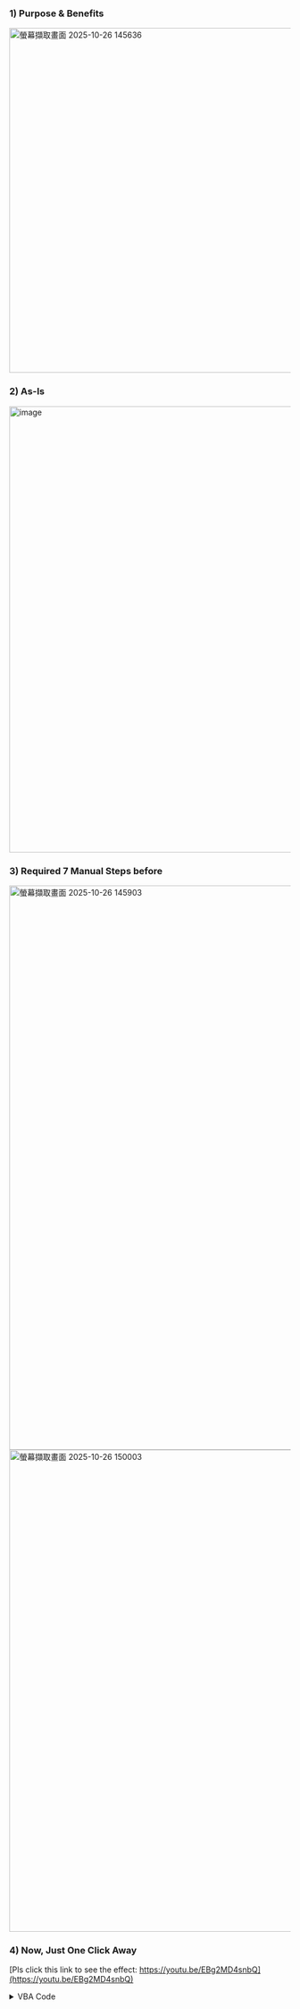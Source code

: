 ### 1) Purpose & Benefits

<img width="1596" height="616" alt="螢幕擷取畫面 2025-10-26 145636" src="https://github.com/user-attachments/assets/c8d3d34c-ebb6-490e-b600-0f1ef839a1d0" />




### 2) As-Is

<img width="740" height="797" alt="image" src="https://github.com/user-attachments/assets/4c965013-6141-41ce-96e5-caef255afef5" />


### 3) Required 7 Manual Steps before
<img width="1223" height="1008" alt="螢幕擷取畫面 2025-10-26 145903" src="https://github.com/user-attachments/assets/14ba2440-735b-4b62-a32d-b4e5f784e41d" />
<img width="1224" height="861" alt="螢幕擷取畫面 2025-10-26 150003" src="https://github.com/user-attachments/assets/bdcc2ddd-4d4d-41cb-9fc9-58a2c973b971" />

### 4) Now, Just One Click Away
[Pls click this link to see the effect: https://youtu.be/EBg2MD4snbQ](https://youtu.be/EBg2MD4snbQ)

<details>
  <summary>VBA Code</summary>
  Sub Selectall()

Cells.Select

Selection.ClearFormats
Columns("A:C").EntireColumn.Hidden = True
Columns("F:J").EntireColumn.Hidden = True

Dim i As Long
Dim myRow As Long

myRow = Range("E1").End(xlDown).Row
    
    For i = 1 To 1000
    
If IsEmpty(Cells(i, 4).Value) = True Then
Range("A1:J10000").Rows(i).ClearContents
   
End If

If InStr(1, Cells(i, 4), "TOTAL") Then

Rows(i).Font.Bold = True


End If

If InStr(1, Cells(i, 4), "N.OPEX") Then

Rows(i).Font.Bold = True
End If
If InStr(1, Cells(i, 4), "NET (PROFIT)/LOSS") Then

Rows(i).Font.Bold = True
End If

If InStr(1, Cells(i, 4), "TTL NON-BUDGET ITEMS") Then

Rows(i).Font.Bold = True
End If


Next i

Range("A1:J10000").Rows(1).ClearContents
Rows(2).Insert
Rows(2).Insert
Rows(2).Insert

Range("D7:J7").Borders(xlEdgeBottom).LineStyle = xlContinuous
Range("D7:J7").Borders(xlEdgeBottom).Weight = xlMedium
Cells(7, 4).Value = "Account Name"
Columns(5).Insert
Cells(7, 5).Value = "Voucher No."
Cells(7, 6).Value = "Current Period Cost"
Rows(7).Font.Bold = True
Columns("D").ColumnWidth = 50
Columns("E").ColumnWidth = 16
Columns("F").ColumnWidth = 20
Cells(1, 4).Value = "EFFICIENT MANAGEMENT LIMITED"
Cells(2, 4).Value = "Profit and Loss for the month end "
Cells(3, 4).Value = "Company Name : XYZ"
Cells(4, 4).Value = "Vessel Name: ABC"

Rows(1).Font.Bold = True
Rows(2).Font.Bold = True
Rows(1).Font.Size = 14
Rows(2).Font.Size = 13
Rows(3).Font.Size = 13
Rows(4).Font.Size = 13
Columns("F").NumberFormat = "#,##0.00_);(#,##0.00)"
Columns("E").HorizontalAlignment = xlCenter
ActiveSheet.UsedRange.Select

 
End Sub
</details>
